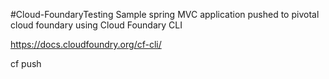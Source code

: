 
#Cloud-FoundaryTesting
Sample spring MVC application pushed to pivotal cloud foundary using Cloud Foundary CLI



https://docs.cloudfoundry.org/cf-cli/

cf push

